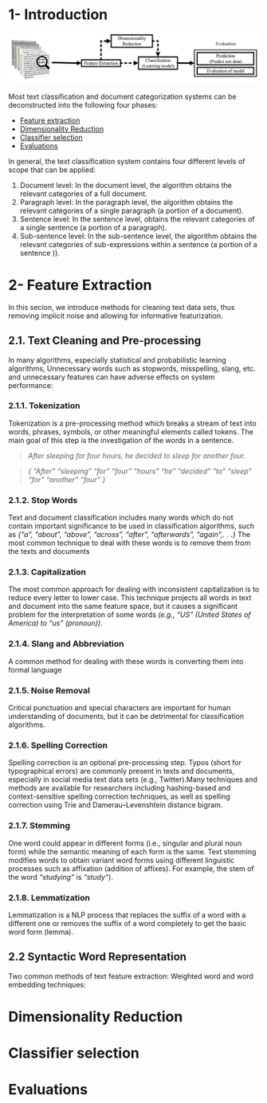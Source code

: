 # 1- Introduction

![alt text](https://github.com/mehdigolzadeh/Data_science_helper/blob/master/images/OverviewTextClassification.png?raw=true)

Most text classification and document categorization systems can be deconstructed into the following four phases:
* [Feature extraction](#fe)
* [Dimensionality Reduction](#dr)
* [Classifier selection](#cs)
* [Evaluations](#ev)

In general, the text classification system contains four different levels of scope that can be applied:
  1. Document level: In the document level, the algorithm obtains the relevant categories of a full document.
  2. Paragraph level: In the paragraph level, the algorithm obtains the relevant categories of a single paragraph (a portion of a document).
  3. Sentence level: In the sentence level, obtains the relevant categories of a single sentence (a portion of a paragraph).
  4. Sub-sentence level: In the sub-sentence level, the algorithm obtains the relevant categories of sub-expressions within a sentence (a portion of a sentence )).
  
# 2- Feature Extraction<a name="fe"></a>
In this secion, we introduce methods for cleaning text data sets, thus removing implicit noise and allowing for informative featurization. 

## 2.1. Text Cleaning and Pre-processing
In many algorithms, especially statistical and probabilistic learning algorithms, Unnecessary words such as stopwords, misspelling, slang, etc. and unnecessary features can have adverse effects on system performance:

### 2.1.1. Tokenization
Tokenization is a pre-processing method which breaks a stream of text into words, phrases, symbols, or other meaningful elements called tokens. The main goal of this step is the investigation of the words in a sentence.

  >_After sleeping for four hours, he decided to sleep for another four._
  
  >_{ “After” “sleeping” “for” “four” “hours” “he” “decided” “to” “sleep” “for” “another” “four” }_
  
### 2.1.2. Stop Words
Text and document classification includes many words which do not contain important significance to be used in classification algorithms, such as _{“a”, “about”, “above”, “across”, “after”, “afterwards”, “again”,. . .}_ The most common technique to deal with these words is to remove them from the texts and documents
  
### 2.1.3. Capitalization
The most common approach for dealing with inconsistent capitalization is to reduce every letter to lower case. This technique projects all words in text and document into the same feature space, but it causes a significant problem for the interpretation of some words _(e.g., “US” (United States of America) to “us” (pronoun))_.

### 2.1.4. Slang and Abbreviation
A common method for dealing with these words is converting them into formal language

### 2.1.5. Noise Removal
Critical punctuation and special characters are important for human understanding of documents, but it can be detrimental for classification algorithms.

### 2.1.6. Spelling Correction
Spelling correction is an optional pre-processing step. Typos (short for typographical errors) are commonly present in texts and documents, especially in social media text data sets (e.g., Twitter).Many techniques and methods are available for researchers including hashing-based and context-sensitive spelling correction techniques, as well as spelling correction using Trie and Damerau–Levenshtein distance bigram.

### 2.1.7. Stemming
One word could appear in different forms (i.e., singular and plural noun form) while the semantic meaning of each form is the same. Text stemming modifies words to obtain variant word forms using different linguistic processes such as affixation (addition of affixes). For example, the stem of the word _“studying”_ is _“study”_).

### 2.1.8. Lemmatization
Lemmatization is a NLP process that replaces the suffix of a word with a different one or removes the suffix of a word completely to get the basic word form (lemma).

## 2.2 Syntactic Word Representation

Two common methods of text feature extraction: Weighted word and word embedding techniques:

# Dimensionality Reduction<a name="dr"></a>


# Classifier selection<a name="cs"></a>


# Evaluations<a name="ev"></a>
